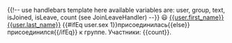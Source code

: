 ---
---
{{!-- 
    use handlebars template here
    available variables are: user, group, text, isJoined, isLeave, count
    (see JoinLeaveHandler) 
--}}
😃 [{{user.first_name}} {{user.last_name}}](https://vk.com/id{{user.id}}) {{#ifEq user.sex 1}}присоединилась{{else}}присоединился{{/ifEq}} к группе. Участники: {{count}}. 
